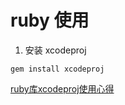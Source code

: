 #  ruby 使用
1. 安装 xcodeproj
```
gem install xcodeproj
```
[ruby库xcodeproj使用心得](https://www.jianshu.com/p/cca701e1d87c)


